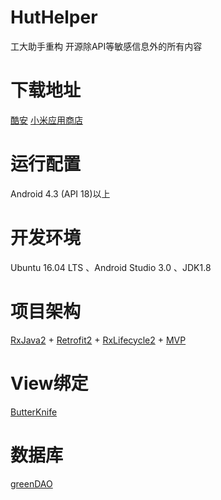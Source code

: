 # HutHelper
工大助手重构
开源除API等敏感信息外的所有内容

# 下载地址
[酷安](https://www.coolapk.com/apk/cn.nicolite.huthelper) [小米应用商店](http://app.mi.com/details?id=cn.nicolite.huthelper&ref=search)

# 运行配置
Android 4.3 (API 18)以上  

# 开发环境
Ubuntu 16.04 LTS 、Android Studio 3.0 、JDK1.8

# 项目架构
[RxJava2](https://github.com/ReactiveX/RxJava) + [Retrofit2](http://square.github.io/retrofit/) + [RxLifecycle2](https://github.com/trello/RxLifecycle) + [MVP](https://github.com/RuffianZhong/Rx-Mvp)

# View绑定
[ButterKnife](http://jakewharton.github.io/butterknife/)  

# 数据库
[greenDAO](http://greenrobot.org/greendao/)